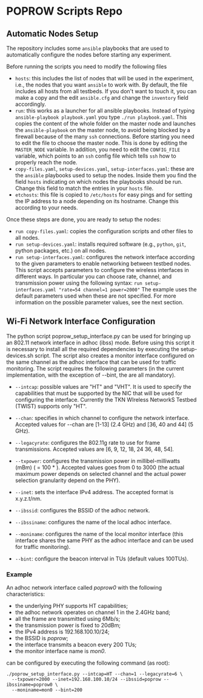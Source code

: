POPROW Scripts Repo
===

## Automatic Nodes Setup

The repository includes some `ansible` playbooks that are used to automatically
configure the nodes before starting any experiment.

Before running the scripts you need to modify the following files

 * `hosts`: this includes the list of nodes that will be used in the
   experiment, i.e., the nodes that you want `ansible` to work with. By
   default, the file includes all hosts from all testbeds. If you don't want to
   touch it, you can make a copy and the edit `ansible.cfg` and change the
   `inventory` field accordingly.
 * `run`: this works as a launcher for all ansible playbooks. Instead of
   typing `ansible-playbook playbook.yaml` you type `./run playbook.yaml`.
   This copies the content of the whole folder on the master node and
   launches the `ansible-playbook` on the master node, to avoid being blocked
   by a firewall because of the many `ssh` connections. Before starting you
   need to edit the file to choose the master node. This is done by editing
   the `MASTER_NODE` variable. In addition, you need to edit the
   `CONFIG_FILE` variable, which points to an `ssh` config file which tells
   `ssh` how to properly reach the node.
 * `copy-files.yaml`, `setup-devices.yaml`, `setup-interfaces.yaml`: these
   are the `ansible` playbooks used to setup the nodes. Inside them you find
   the field `hosts` indicating on which nodes the playbooks should be run.
   Change this field to match the entries in your `hosts` file.
 * `etchosts`: this file is copied to `/etc/hosts` for easy pings and for
   setting the IP address to a node depending on its hostname. Change this
   according to your needs.

Once these steps are done, you are ready to setup the nodes:

 * `run copy-files.yaml`: copies the configuration scripts and other files to
    all nodes.
 * `run setup-devices.yaml`: installs required software (e.g., `python`,
   `git`, python packages, etc.) on all nodes.
 * `run setup-interfaces.yaml`: configures the network interface according to
   the given parameters to enable networking between testbed nodes. This
   script accepts parameters to configure the wireless interfaces in
   different ways. In particular you can choose rate, channel, and
   transmission power using the following syntax:
   `run setup-interfaces.yaml "rate=54 channel=1 power=2000"`
   The example uses the default parameters used when these are not specified.
   For more information on the possible parameter values, see the next section.

## Wi-Fi Network Interface Configuration

The python script poprow_setup_interface.py can be used for bringing up an
802.11 network interface in adhoc (ibss) mode. Before using this script it is
necessary to install all the required dependencies by executing the
setup-devices.sh script. The script also creates a monitor interface configured
on the same channel as the adhoc interface that can be used for traffic
monitoring. The script requires the following parameters (in the current
implementation, with the exception of --bint, the are all mandatory).

* `--intcap`: possible values are "HT" and "VHT". It is used to specify the
  capabilities that must be supported by the NIC that will be used for
  configuring the interface. Currently the TKN WIreless NetworkS Testbed (TWIST)
  supports only "HT".

* `--chan`: specifies in which channel to configure the network interface.
  Accepted values for --chan are [1-13] (2.4 GHz) and [36, 40 and 44] (5 GHz).

* `--legacyrate`: configures the 802.11g rate to use for frame transmissions.
  Accepted values are [6, 9, 12, 18, 24 36, 48, 54].

* `--txpower`: configures the transmission power in millibel-milliwatts (mBm)
  (<power in mBm> = 100 * <power in dBm>). Accepted values goes from 0 to 3000
  (the actual maximum power depends on selected channel and the actual power
  selection granularity depend on the PHY).

* `--inet`: sets the interface IPv4 address. The accepted format is
  x.y.z.t/nm.

* `--ibssid`: configures the BSSID of the adhoc network.

* `--ibssiname`: configures the name of the local adhoc interface.

* `--moniname`: configures the name of the local monitor interface (this
  interface shares the same PHY as the adhoc interface and can be used for
  traffic monitoring).

* `--bint`: configure the beacon interval in TUs (default values 100TUs).


### Example

An adhoc network interface called _poprow0_ with the following characteristics:

* the underlying PHY supports HT capabilities;
* the adhoc network operates on channel 1 in the 2.4GHz band;
* all the frame are transmitted using 6Mb/s;
* the transmission power is fixed to 20dBm;
* the IPv4 address is 192.168.100.10/24;
* the BSSID is _poprow_;
* the interface transmits a beacon every 200 TUs;
* the monitor interface name is _mon0_.

can be configured by executing the following command (as root):

```
./poprow_setup_interface.py --intcap=HT --chan=1 --legacyrate=6 \
  --txpower=2000 --inet=192.168.100.10/24 --ibssid=poprow --ibssiname=poprow0 \
  --moniname=mon0 --bint=200
```
